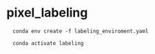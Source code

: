 # pixel_labeling

```
  conda env create -f labeling_enviroment.yaml
```
```
  conda activate labeling
```
